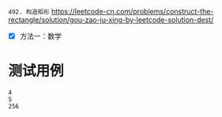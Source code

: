 
`492. 构造矩形` https://leetcode-cn.com/problems/construct-the-rectangle/solution/gou-zao-ju-xing-by-leetcode-solution-dest/
- [x] 方法一：数学

# 测试用例

```
4
5
256
```
